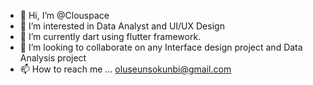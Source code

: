 - 👋 Hi, I’m @Clouspace
- 👀 I’m interested in Data Analyst and UI/UX Design
- 🌱 I’m currently dart using flutter framework. 
- 💞️ I’m looking to collaborate on any Interface design project and Data Analysis project
- 📫 How to reach me ... oluseunsokunbi@gmail.com 

<!---
Clouspace/Clouspace is a ✨ special ✨ repository because its `README.md` (this file) appears on your GitHub profile.
You can click the Preview link to take a look at your changes.
--->
